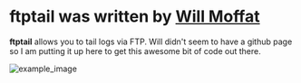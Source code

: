 ftptail was written by [Will Moffat](http://hamstersoup.wordpress.com/about-will/) 
========

**ftptail** allows you to tail logs via FTP.  Will didn't seem to have a github page so I am putting it up here to get this awesome bit of code out there. 

![example_image](http://blog.tropo.com/files/2011/03/logs1.png "Image")